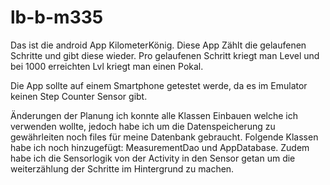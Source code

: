 # lb-b-m335

Das ist die android App KilometerKönig. Diese App Zählt die gelaufenen Schritte und gibt diese wieder. Pro gelaufenen Schritt kriegt man Level und bei 1000 erreichten Lvl kriegt man einen Pokal. 

Die App sollte auf einem Smartphone getestet werde, da es im Emulator keinen Step Counter Sensor gibt. 

Änderungen der Planung
ich konnte alle Klassen Einbauen welche ich verwenden wollte, jedoch habe ich um die Datenspeicherung zu gewährleiten noch files für meine Datenbank gebraucht. Folgende Klassen habe ich noch hinzugefügt: MeasurementDao und AppDatabase. 
Zudem habe ich die Sensorlogik von der Activity in den Sensor getan um die weiterzählung der Schritte im Hintergrund zu machen.

